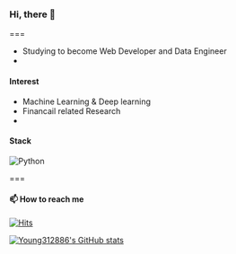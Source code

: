 ### Hi, there 👋

===
* Studying to become Web Developer and Data Engineer
* 

#### Interest 
* Machine Learning & Deep learning 
* Financail related Research
* 


<!--
**Young312886/Young312886** is a ✨ _special_ ✨ repository because its `README.md` (this file) appears on your GitHub profile.



Here are some ideas to get you started:


- 🌱 I’m currently learning ...
Django, Spring, Vue2, React
- 👯 I’m looking to collaborate on ...
- 🤔 I’m looking for help with ...
- 💬 Ask me about ...
- 📫 How to reach me: ...
Just main me
- 😄 Pronouns: ...
- ⚡ Fun fact: ...
-->

#### Stack
<img alt="Python" src ="https://img.shields.io/badge/Python-3776AB.svg?&style=for-the-badge&logo=Python&logoColor=white"/>

===

#### 📫 How to reach me


<div align=left>
  
[![Hits](https://hits.seeyoufarm.com/api/count/incr/badge.svg?url=https%3A%2F%2Fgithub.com%2FYoung312886&count_bg=%2379C83D&title_bg=%23555555&icon=github.svg&icon_color=%23E7E7E7&title=Hits&edge_flat=false)](https://hits.seeyoufarm.com)
  
</div>

[![Young312886's GitHub stats](https://github-readme-stats.vercel.app/api?username=Young312886)](https://github.com/anuraghazra/github-readme-stats)

